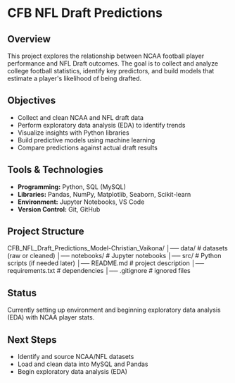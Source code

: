 # CFB NFL Draft Predictions

## Overview
This project explores the relationship between NCAA football player performance and NFL Draft outcomes. The goal is to collect and analyze college football statistics, identify key predictors, and build models that estimate a player's likelihood of being drafted.

## Objectives
- Collect and clean NCAA and NFL draft data
- Perform exploratory data analysis (EDA) to identify trends
- Visualize insights with Python libraries
- Build predictive models using machine learning
- Compare predictions against actual draft results

## Tools & Technologies
- **Programming:** Python, SQL (MySQL)  
- **Libraries:** Pandas, NumPy, Matplotlib, Seaborn, Scikit-learn  
- **Environment:** Jupyter Notebooks, VS Code  
- **Version Control:** Git, GitHub  

## Project Structure
CFB_NFL_Draft_Predictions_Model-Christian_Vaikona/
│── data/ # datasets (raw or cleaned)
│── notebooks/ # Jupyter notebooks
│── src/ # Python scripts (if needed later)
│── README.md # project description
│── requirements.txt # dependencies
│── .gitignore # ignored files


## Status
Currently setting up environment and beginning exploratory data analysis (EDA) with NCAA player stats.

## Next Steps
- Identify and source NCAA/NFL datasets  
- Load and clean data into MySQL and Pandas  
- Begin exploratory data analysis (EDA)  
